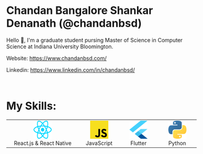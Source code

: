 <h1>Chandan Bangalore Shankar Denanath (@chandanbsd)</h1>

Hello 👋, I'm a graduate student pursing Master of Science in Computer Science at Indiana University Bloomington.

Website: https://www.chandanbsd.com/

Linkedin: https://www.linkedin.com/in/chandanbsd/

<br>

<h1>My Skills:</h1>
<table>
<tr>
<td align="center" width="200">
<img
src="./img/react.svg"
width="48"
height="48"
alt="React.js"
/>
<br />React.js & React Native
</td>

<td align="center" width="96">
<img
src="./img/js.svg"
width="48"
height="48"
alt="JavaScript"
/>
<br />JavaScript
</td>

<td align="center" width="96">
<img
src="./img/flutter-logo.svg"
width="48"
height="48"
alt="Flutter"
/>
<br />Flutter
</td>

<td align="center" width="96">
<img
src="./img/python.svg"
width="48"
height="48"
alt="Python"
/>
<br />Python
</td>
  
</tr>

</table>
